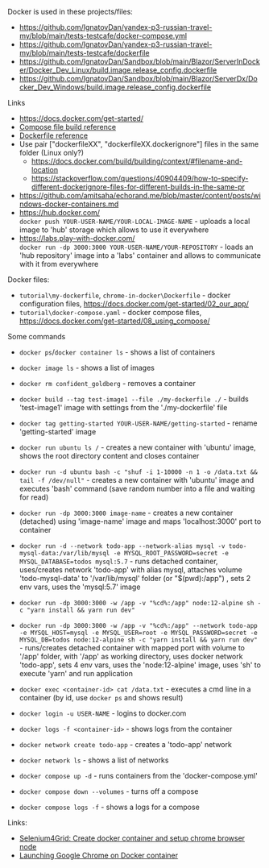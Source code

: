 Docker is used in these projects/files:

- https://github.com/IgnatovDan/yandex-p3-russian-travel-my/blob/main/tests-testcafe/docker-compose.yml
- https://github.com/IgnatovDan/yandex-p3-russian-travel-my/blob/main/tests-testcafe/dockerfile
- https://github.com/IgnatovDan/Sandbox/blob/main/Blazor/ServerInDocker/Docker_Dev_Linux/build.image.release_config.dockerfile
- https://github.com/IgnatovDan/Sandbox/blob/main/Blazor/ServerDx/Docker_Dev_Windows/build.image.release_config.dockerfile

Links

- https://docs.docker.com/get-started/
- [Compose file build reference](https://docs.docker.com/compose/compose-file/build/)
- [Dockerfile reference](https://docs.docker.com/engine/reference/builder/)
- Use pair ["dockerfileXX", "dockerfileXX.dockerignore"] files in the same folder (Linux only?)
  - https://docs.docker.com/build/building/context/#filename-and-location
  - https://stackoverflow.com/questions/40904409/how-to-specify-different-dockerignore-files-for-different-builds-in-the-same-pr
- https://github.com/amitsaha/echorand.me/blob/master/content/posts/windows-docker-containers.md
- https://hub.docker.com/ \
`docker push YOUR-USER-NAME/YOUR-LOCAL-IMAGE-NAME` - uploads a local image to 'hub' storage which allows to use it everywhere
- https://labs.play-with-docker.com/ \
`docker run -dp 3000:3000 YOUR-USER-NAME/YOUR-REPOSITORY` - loads an 'hub repository' image into a 'labs' container and allows to communicate with it from everywhere

Docker files:
- `tutorial\my-dockerfile`, `chrome-in-docker\Dockerfile` - docker configuration files, https://docs.docker.com/get-started/02_our_app/
- `tutorial\docker-compose.yaml` - docker compose files, https://docs.docker.com/get-started/08_using_compose/

Some commands

- `docker ps`/`docker container ls` - shows a list of containers
- `docker image ls` - shows a list of images
- `docker rm confident_goldberg` - removes a container
- `docker build --tag test-image1 --file ./my-dockerfile ./` - builds 'test-image1' image with settings from the './my-dockerfile' file

- `docker tag getting-started YOUR-USER-NAME/getting-started` - rename 'getting-started' image

- `docker run ubuntu ls /` - creates a new container with 'ubuntu' image, shows the root directory content and closes container
- `docker run -d ubuntu bash -c "shuf -i 1-10000 -n 1 -o /data.txt && tail -f /dev/null"` - creates a new container with 'ubuntu' image and executes 'bash' command (save random number into a file and waiting for read)
- `docker run -dp 3000:3000 image-name` - creates a new container (detached) using 'image-name' image and maps 'localhost:3000' port to container
- `docker run -d --network todo-app --network-alias mysql -v todo-mysql-data:/var/lib/mysql -e MYSQL_ROOT_PASSWORD=secret -e MYSQL_DATABASE=todos mysql:5.7` - runs detached container, uses/creates network 'todo-app' with alias mysql, attaches volume 'todo-mysql-data' to '/var/lib/mysql' folder (or "$(pwd):/app") , sets 2 env vars, uses the 'mysql:5.7' image
- `docker run -dp 3000:3000 -w /app -v "%cd%:/app" node:12-alpine sh -c "yarn install && yarn run dev"`
- `docker run -dp 3000:3000 -w /app -v "%cd%:/app" --network todo-app -e MYSQL_HOST=mysql -e MYSQL_USER=root -e MYSQL_PASSWORD=secret -e MYSQL_DB=todos node:12-alpine sh -c "yarn install && yarn run dev"` - runs/creates detached container with mapped port with volume to '/app' folder, with '/app' as working directory, uses docker network 'todo-app', sets 4 env vars, uses the 'node:12-alpine' image, uses 'sh' to execute 'yarn' and run application

- `docker exec <container-id> cat /data.txt` - executes a cmd line in a container (by id, use `docker ps` and shows result)
- `docker login -u USER-NAME` - logins to docker.com
- `docker logs -f <container-id>` - shows logs from the container

- `docker network create todo-app` - creates a 'todo-app' network
- `docker network ls` - shows a list of networks

- `docker compose up -d` - runs containers from the 'docker-compose.yml'
- `docker compose down --volumes` - turns off a compose
- `docker compose logs -f` - shows a logs for a compose

Links:

- [Selenium4Grid: Create docker container and setup chrome browser node](https://www.way2automation.com/selenium4grid-create-docker-container-and-setup-chrome-browser-node/)
- [Launching Google Chrome on Docker container](https://thespecguy.medium.com/launching-google-chrome-on-docker-container-a7dc2ba2d5)

